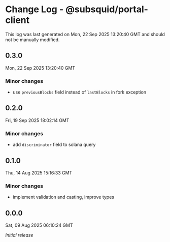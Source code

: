 # Change Log - @subsquid/portal-client

This log was last generated on Mon, 22 Sep 2025 13:20:40 GMT and should not be manually modified.

## 0.3.0
Mon, 22 Sep 2025 13:20:40 GMT

### Minor changes

- use `previousBlocks` field instead of `lastBlocks` in fork exception

## 0.2.0
Fri, 19 Sep 2025 18:02:14 GMT

### Minor changes

- add `discriminator` field to solana query

## 0.1.0
Thu, 14 Aug 2025 15:16:33 GMT

### Minor changes

- implement validation and casting, improve types

## 0.0.0
Sat, 09 Aug 2025 06:10:24 GMT

_Initial release_

